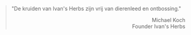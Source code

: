 > "De kruiden van Ivan's Herbs zijn vrij van dierenleed en ontbossing."
>
> <p style="text-align: right">Michael Koch<br>Founder Ivan's Herbs</p>
